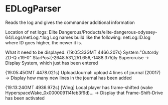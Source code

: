 # EDLogParser
Reads the log and gives the commander additional information

Location of net logs: 
Elite Dangerous/Products/elite-dangerous-odyssey-64/Logs/netLog.*.log
Log names build like the following: netLog.ID.log where ID goes higher, the newer it is.

What it need to be displayed:
{19:05:33GMT 4466.207s} System:"Outordy ZD-Q c19-0" StarPos:(-2648.531,251.656,-1488.375)ly  Supercruise
-> Display System, which just has been entered

{19:05:45GMT 4478.021s} UploadJournal: upload 4 lines of journal (20017)
-> Display how many new lines in the journal has been added

{19:13:24GMT 4936.972s} [Wing] Local player has frame-shifted (wake HyperspaceWake_0x000009114feb3f9d)...
-> Display that Frame-Shift-Drive has been activated
